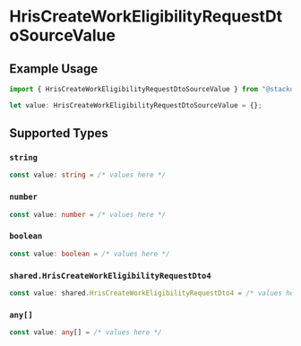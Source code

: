 # HrisCreateWorkEligibilityRequestDtoSourceValue

## Example Usage

```typescript
import { HrisCreateWorkEligibilityRequestDtoSourceValue } from "@stackone/stackone-client-ts/sdk/models/shared";

let value: HrisCreateWorkEligibilityRequestDtoSourceValue = {};
```

## Supported Types

### `string`

```typescript
const value: string = /* values here */
```

### `number`

```typescript
const value: number = /* values here */
```

### `boolean`

```typescript
const value: boolean = /* values here */
```

### `shared.HrisCreateWorkEligibilityRequestDto4`

```typescript
const value: shared.HrisCreateWorkEligibilityRequestDto4 = /* values here */
```

### `any[]`

```typescript
const value: any[] = /* values here */
```

